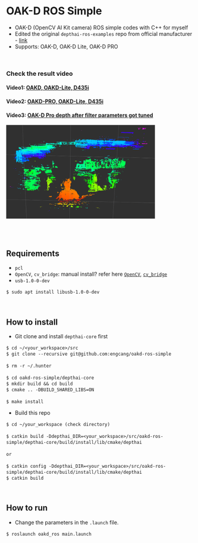 # OAK-D ROS Simple
+ OAK-D (OpenCV AI Kit camera) ROS simple codes with C++ for myself
+ Edited the original `depthai-ros-examples` repo from official manufacturer - [link](https://github.com/luxonis/depthai-ros-examples)
+ Supports: OAK-D, OAK-D Lite, OAK-D PRO

<br>

### Check the result video
#### Video1: [OAKD, OAKD-Lite, D435i](https://youtu.be/0Wla_efIOn0)
#### Video2: [OAKD-PRO, OAKD-Lite, D435i](https://youtu.be/t-4HMUlV5pQ)
#### Video3: [OAK-D Pro depth after filter parameters got tuned](https://youtu.be/I4n7haVlMug)

  <p align="left">
  <img src="pcl.png" width="400"/>
  </p>
  
<br>
<br>

## Requirements
+ `pcl`
+ `OpenCV`, `cv_bridge`: manual install? refer here [`OpenCV`](https://github.com/engcang/vins-application#-opencv-with-cuda-necessary-for-gpu-version-1), [`cv_bridge`](https://github.com/engcang/vins-application#-cv_bridge-with-built-opencv-necessary-for-whom-built-opencv-manually-from-above)
+ `usb-1.0-0-dev`
~~~shell
$ sudo apt install libusb-1.0-0-dev
~~~

<br> 

## How to install

+ Git clone and install `depthai-core` first

```shell
$ cd ~/<your_workspace>/src
$ git clone --recursive git@github.com:engcang/oakd-ros-simple

$ rm -r ~/.hunter

$ cd oakd-ros-simple/depthai-core
$ mkdir build && cd build
$ cmake .. -DBUILD_SHARED_LIBS=ON

$ make install
```

+ Build this repo

```shell
$ cd ~/your_workspace (check directory)

$ catkin build -Ddepthai_DIR=<your_workspace>/src/oakd-ros-simple/depthai-core/build/install/lib/cmake/depthai

or

$ catkin config -Ddepthai_DIR=<your_workspace>/src/oakd-ros-simple/depthai-core/build/install/lib/cmake/depthai
$ catkin build
```

<br> 

## How to run

+ Change the parameters in the `.launch` file.
~~~shell
$ roslaunch oakd_ros main.launch
~~~
